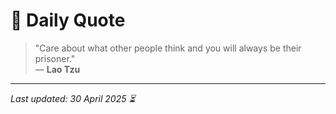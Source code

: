 # 📜 Daily Quote

> "Care about what other people think and you will always be their prisoner."  
> — **Lao Tzu**

---

_Last updated: 30 April 2025 ⏳_
